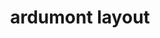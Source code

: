---
layout: layouts/keymapdb_entry.njk
OS: ['MacOS']
keymap_author: ardumont
firmware: QMK
hasHomeRowMods: False
hasLetterOnThumb: False
hasVerticalCombos: False
thumb: https://i.imgur.com/tuk64AI.png
imageDate: idk
keyCount: 44
keyboard: Keyboardio Atreus
languages: ['English']
layerCount: 3
title: "ardumont layout"
split: False
stagger: columnar
summary: 
url: https://github.com/ardumont/qmk_firmware/tree/master/keyboards/keyboardio/atreus/keymaps/ardumont
writeup: https://github.com/ardumont/qmk_firmware/tree/master/keyboards/keyboardio/atreus/keymaps/ardumont/readme.md
---